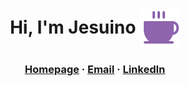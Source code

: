 <h1 align="center">
  Hi, I'm Jesuino <img src="coffee-fill.svg" style="vertical-align:middle;"/>
</h1>

<h3 align="center">
  <a href="https://jesuinovieira.github.io/">Homepage</a> · 
  <a href="mailto:jesuino.vf@gmail.com">Email</a> · 
  <a href="https://www.linkedin.com/in/jesuinovieira">LinkedIn</a>
</h3>
